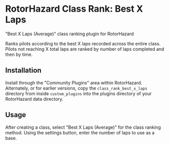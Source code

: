 # RotorHazard Class Rank: Best X Laps
"Best X Laps (Average)" class ranking plugin for RotorHazard

Ranks pilots according to the best X laps recorded across the entire class. Pilots not reaching X total laps are ranked by number of laps completed and then by time.

## Installation

Install through the "Community Plugins" area within RotorHazard. Alternately, or for earlier versions, copy the `class_rank_best_x_laps` directory from inside `custom_plugins` into the plugins directory of your RotorHazard data directory.

## Usage

After creating a class, select "Best X Laps (Average)" for the class ranking method. Using the settings button, enter the number of laps to use as a base.
